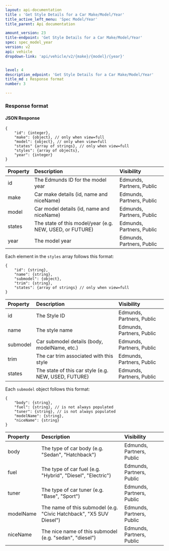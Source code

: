 ```yaml
---
layout: api-documentation
title : 'Get Style Details for a Car Make/Model/Year'
title_active_left_menu: 'Spec Model/Year'
title_parent: Api documentation

amount_version: 23
title-endpoint: 'Get Style Details for a Car Make/Model/Year'
spec: spec_model_year
version: v2
api: vehicle
dropdown-link: 'api/vehicle/v2/{make}/{model}/{year}'


level: 4
description_edpoint: 'Get Style Details for a Car Make/Model/Year'
title_md : Response format
number: 3

---
```


### Response format

#### JSON Response

	{
		"id": {integer},
		"make": {object}, // only when view=full
		"model": {object}, // only when view=full
		"states" {array of strings}, // only when view=full
		"styles": {array of objects},
		"year": {integer}
	}
	
| Property      | Description                                              	| Visibility                |
|:--------------|:----------------------------------------------------------|:------------------------- |
| id            | The Edmunds ID for the model year		                   	| Edmunds, Partners, Public |
| make	        | Car make details (id, name and niceName)   			   	| Edmunds, Partners, Public |
| model         | Car model details (id, name and niceName)					| Edmunds, Partners, Public |
| states        | The state of this model/year (e.g. NEW, USED, or FUTURE) 	| Edmunds, Partners, Public |
| year		    | The model year				                         	| Edmunds, Partners, Public |
	
Each element in the <code>styles</code> array follows this format:

	{
		"id": {string},
		"name":	{string},
		"submodel": {object},
		"trim": {string},
		"states": {array of strings} // only when view=full
	}

| Property      | Description                                                    | Visibility                |
|:--------------|:---------------------------------------------------------------|:------------------------- |
| id            | The Style ID   					                             | Edmunds, Partners, Public |
| name          | The style name			                                     | Edmunds, Partners, Public |
| submodel      | Car submodel details (body, modelName, etc.)                   | Edmunds, Partners, Public |
| trim	        | The car trim associated with this style 				         | Edmunds, Partners, Public |
| states        | The state of this car style (e.g. NEW, USED, FUTURE)       	 | Edmunds, Partners, Public |

Each <code>submodel</code> object follows this format:

	{
		"body": {string},
		"fuel": {string}, // is not always populated
		"tuner": {string}, // is not always populated
		"modelName": {string},
		"niceName": {string}
	}

| Property      | Description                                                         | Visibility                 |
|:--------------|:--------------------------------------------------------------------|:-------------------------- |
| body          | The type of car body (e.g. "Sedan", "Hatchback")                    | Edmunds, Partners, Public  |
| fuel          | The type of car fuel (e.g. "Hybrid", "Diesel", "Electric")          | Edmunds, Partners, Public  |
| tuner         | The type of car tuner (e.g. "Base", "Sport")                        | Edmunds, Partners, Public  |
| modelName     | The name of this submodel (e.g. "Civic Hatchback", "X5 SUV Diesel") | Edmunds, Partners, Public  |
| niceName      | The nice name of this submodel (e.g. "sedan", "diesel")             | Edmunds, Partners, Public  |
